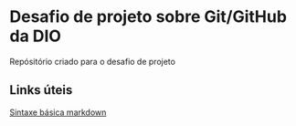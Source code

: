 # Desafio de projeto sobre Git/GitHub da DIO
Repósitório criado para o desafio de projeto

## Links úteis
[Sintaxe básica markdown](https://www.markdownguide.org/basic-syntax/)
